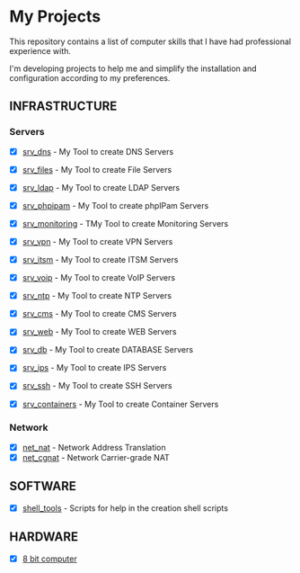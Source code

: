 # My Projects

This repository contains a list of computer skills that I have had professional experience with.

I'm developing projects to help me and simplify the installation and configuration according to my preferences.

## INFRASTRUCTURE

### Servers

- [x] [srv_dns](https://github.com/rick0x00/srv_dns) - My Tool to create DNS Servers
- [x] [srv_files](https://github.com/rick0x00/srv_files) - My Tool to create File Servers
- [x] [srv_ldap](https://github.com/rick0x00/srv_ldap) - My Tool to create LDAP Servers
- [x] [srv_phpipam](https://github.com/rick0x00/srv_phpipam) - My Tool to create phpIPam Servers
- [x] [srv_monitoring](https://github.com/rick0x00/srv_monitoring) - TMy Tool to create Monitoring Servers
- [x] [srv_vpn](https://github.com/rick0x00/srv_vpn) - My Tool to create VPN Servers
- [x] [srv_itsm](https://github.com/rick0x00/srv_itsm) - My Tool to create ITSM Servers
- [x] [srv_voip](https://github.com/rick0x00/srv_voip) - My Tool to create VoIP Servers
- [x] [srv_ntp](https://github.com/rick0x00/srv_ntp) - My Tool to create NTP Servers
- [x] [srv_cms](https://github.com/rick0x00/srv_cms) - My Tool to create CMS Servers
- [x] [srv_web](https://github.com/rick0x00/srv_web) - My Tool to create WEB Servers
- [x] [srv_db](https://github.com/rick0x00/srv_db) - My Tool to create DATABASE Servers
- [x] [srv_ips](https://github.com/rick0x00/srv_ips) - My Tool to create IPS Servers
- [x] [srv_ssh](https://github.com/rick0x00/srv_ssh) - My Tool to create SSH Servers
- [x] [srv_containers](https://github.com/rick0x00/srv_container) - My Tool to create Container Servers


### Network

- [x] [net_nat](https://github.com/rick0x00/net_nat) - Network Address Translation
- [x] [net_cgnat](https://github.com/rick0x00/net_cgnat) - Network Carrier-grade NAT

## SOFTWARE

- [x] [shell_tools](https://github.com/rick0x00/shell_tools) - Scripts for help in the creation shell scripts

## HARDWARE

- [x] [8 bit computer](https://github.com/rick0x00/8bit-computer)
